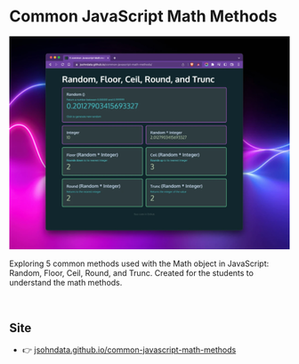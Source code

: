 # Common JavaScript Math Methods 
[![Read Me](./images/readme.webp)](https://jsohndata.github.io/common-javascript-math-methods/)

Exploring 5 common methods used with the Math object in JavaScript: Random, Floor, Ceil, Round, and Trunc. Created for the students to understand the math methods.

<br>

## Site
* 👉 [jsohndata.github.io/common-javascript-math-methods](https://jsohndata.github.io/common-javascript-math-methods/)
